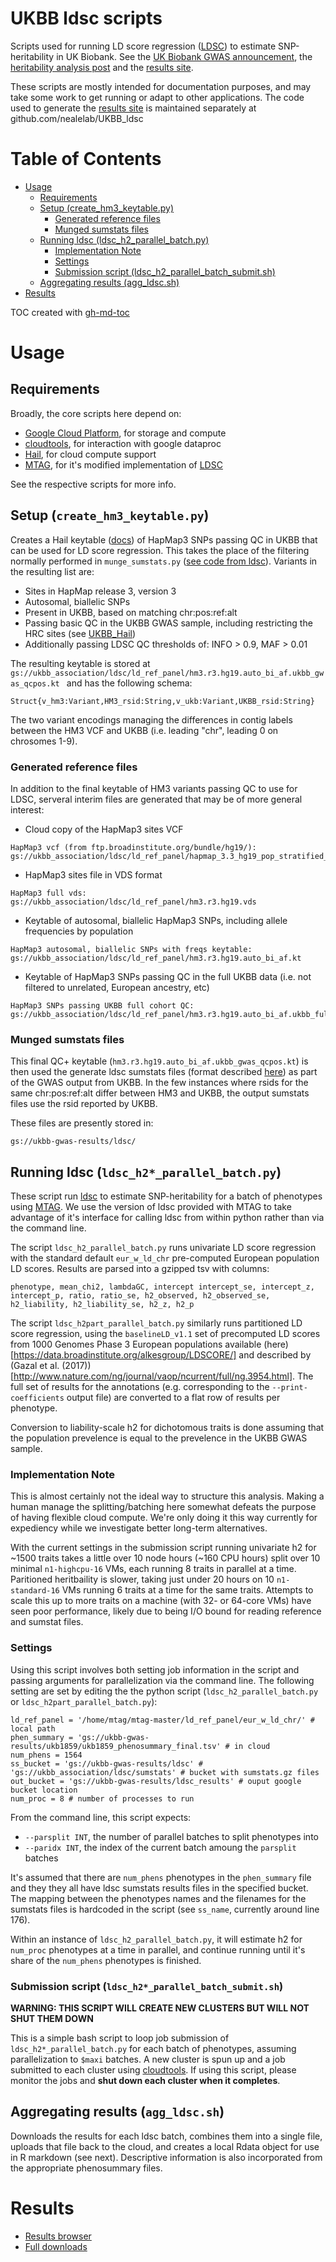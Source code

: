 # UKBB ldsc scripts

Scripts used for running LD score regression ([LDSC](https://github.com/bulik/ldsc)) to estimate SNP-heritability in UK Biobank. See the [UK Biobank GWAS announcement](http://www.nealelab.is/blog/2017/7/19/rapid-gwas-of-thousands-of-phenotypes-for-337000-samples-in-the-uk-biobank), the [heritability analysis post](http://www.nealelab.is/blog/2017/9/15/heritability-of-2000-traits-and-disorders-in-the-uk-biobank) and the [results site](https://nealelab.github.io/UKBB_ldsc/).

These scripts are mostly intended for documentation purposes, and may take some work to get running or adapt to other applications. The code used to generate the [results site](https://nealelab.github.io/UKBB_ldsc/) is maintained separately at github.com/nealelab/UKBB_ldsc

# Table of Contents

* [Usage](#usage)
  * [Requirements](#requirements)
  * [Setup (create\_hm3\_keytable\.py)](#setup-create_hm3_keytablepy)
    * [Generated reference files](#generated-reference-files)
    * [Munged sumstats files](#munged-sumstats-files)
  * [Running ldsc (ldsc\_h2\_parallel\_batch\.py)](#running-ldsc-ldsc_h2_parallel_batchpy)
    * [Implementation Note](#implementation-note)
    * [Settings](#settings)
    * [Submission script (ldsc\_h2\_parallel\_batch\_submit\.sh)](#submission-script-ldsc_h2_parallel_batch_submitsh)
  * [Aggregating results (agg\_ldsc\.sh)](#aggregate-results-agg_ldscsh)
* [Results](#results)

TOC created with [gh-md-toc](https://github.com/ekalinin/github-markdown-toc.go)


# Usage

## Requirements

Broadly, the core scripts here depend on:

* [Google Cloud Platform](https://cloud.google.com/), for storage and compute
* [cloudtools](https://github.com/Nealelab/cloudtools), for interaction with google dataproc
* [Hail](https://hail.is/), for cloud compute support
* [MTAG](https://github.com/omeed-maghzian/mtag), for it's modified implementation of [LDSC](https://github.com/bulik/ldsc)

See the respective scripts for more info.

## Setup (`create_hm3_keytable.py`)

Creates a Hail keytable ([docs](https://hail.is/docs/stable/hail.KeyTable.html)) of HapMap3 SNPs passing QC in UKBB that can be used for LD score regression. This takes the place of the filtering normally performed in `munge_sumstats.py` ([see code from ldsc](https://github.com/bulik/ldsc/blob/master/munge_sumstats.py)). Variants in the resulting list are:

* Sites in HapMap release 3, version 3
* Autosomal, biallelic SNPs
* Present in UKBB, based on matching chr:pos:ref:alt
* Passing basic QC in the UKBB GWAS sample, including restricting the HRC sites (see [UKBB_Hail](https://github.com/Nealelab/UKBB_Hail))
* Additionally passing LDSC QC thresholds of: INFO > 0.9, MAF > 0.01

The resulting keytable is stored at `gs://ukbb_association/ldsc/ld_ref_panel/hm3.r3.hg19.auto_bi_af.ukbb_gwas_qcpos.kt
` and has the following schema:
```
Struct{v_hm3:Variant,HM3_rsid:String,v_ukb:Variant,UKBB_rsid:String}
```
The two variant encodings managing the differences in contig labels between the HM3 VCF and UKBB (i.e. leading "chr", leading 0 on chrosomes 1-9).

### Generated reference files

In addition to the final keytable of HM3 variants passing QC to use for LDSC, serveral interim files are generated that may be of more general interest:


* Cloud copy of the HapMap3 sites VCF
```
HapMap3 vcf (from ftp.broadinstitute.org/bundle/hg19/):
gs://ukbb_association/ldsc/ld_ref_panel/hapmap_3.3_hg19_pop_stratified_af.vcf.gz
```

* HapMap3 sites file in VDS format
```
HapMap3 full vds: 
gs://ukbb_association/ldsc/ld_ref_panel/hm3.r3.hg19.vds
```

* Keytable of autosomal, biallelic HapMap3 SNPs, including allele frequencies by population
```
HapMap3 autosomal, biallelic SNPs with freqs keytable:
gs://ukbb_association/ldsc/ld_ref_panel/hm3.r3.hg19.auto_bi_af.kt
```

* Keytable of HapMap3 SNPs passing QC in the full UKBB data (i.e. not filtered to unrelated, European ancestry, etc)
```
HapMap3 SNPs passing UKBB full cohort QC:
gs://ukbb_association/ldsc/ld_ref_panel/hm3.r3.hg19.auto_bi_af.ukbb_full_qcpos.kt
```


### Munged sumstats files

This final QC+ keytable (`hm3.r3.hg19.auto_bi_af.ukbb_gwas_qcpos.kt`) is then used the generate ldsc sumstats files (format described [here](https://github.com/bulik/ldsc/wiki/Summary-Statistics-File-Format)) as part of the GWAS output from UKBB. In the few instances where rsids for the same chr:pos:ref:alt differ between HM3 and UKBB, the output sumstats files use the rsid reported by UKBB.

These files are presently stored in:
```
gs://ukbb-gwas-results/ldsc/
```


## Running ldsc (`ldsc_h2*_parallel_batch.py`)

These script run [ldsc](https://github.com/bulik/ldsc) to estimate SNP-heritability for a batch of phenotypes using [MTAG](https://github.com/omeed-maghzian/mtag). We use the version of ldsc provided with MTAG to take advantage of it's interface for calling ldsc from within python rather than via the command line. 

The script `ldsc_h2_parallel_batch.py` runs univariate LD score regression with the standard default `eur_w_ld_chr` pre-computed European population LD scores. Results are parsed into a gzipped tsv with columns:

```
phenotype, mean_chi2, lambdaGC, intercept intercept_se, intercept_z, intercept_p, ratio, ratio_se, h2_observed, h2_observed_se, h2_liability, h2_liability_se, h2_z, h2_p
```

The script `ldsc_h2part_parallel_batch.py` similarly runs partitioned LD score regression, using the `baselineLD_v1.1` set of precomputed LD scores from 1000 Genomes Phase 3 European populations available (here)[https://data.broadinstitute.org/alkesgroup/LDSCORE/] and described by (Gazal et al. (2017))[http://www.nature.com/ng/journal/vaop/ncurrent/full/ng.3954.html]. The full set of results for the annotations (e.g. corresponding to the `--print-coefficients` output file) are converted to a flat row of results per phenotype. 

Conversion to liability-scale h2 for dichotomous traits is done assuming that the population prevelence is equal to the prevelence in the UKBB GWAS sample. 


### Implementation Note

This is almost certainly not the ideal way to structure this analysis. Making a human manage the splitting/batching here somewhat defeats the purpose of having flexible cloud compute. We're only doing it this way currently for expediency while we investigate better long-term alternatives.

With the current settings in the submission script running univariate h2 for ~1500 traits takes a little over 10 node hours (~160 CPU hours) split over 10 minimal `n1-highcpu-16` VMs, each running 8 traits in parallel at a time. Paritioned heritbaility is slower, taking just under 20 hours on 10 `n1-standard-16` VMs running 6 traits at a time for the same traits. Attempts to scale this up to more traits on a machine (with 32- or 64-core VMs) have seen poor performance, likely due to being I/O bound for reading reference and sumstat files. 


### Settings

Using this script involves both setting job information in the script and passing arguments for parallelization via the command line. The following setting are set by editing the the python script (`ldsc_h2_parallel_batch.py` or `ldsc_h2part_parallel_batch.py`):

```
ld_ref_panel = '/home/mtag/mtag-master/ld_ref_panel/eur_w_ld_chr/' # local path
phen_summary = 'gs://ukbb-gwas-results/ukb1859/ukb1859_phenosummary_final.tsv' # in cloud
num_phens = 1564
ss_bucket = 'gs://ukbb-gwas-results/ldsc' # 'gs://ukbb_association/ldsc/sumstats' # bucket with sumstats.gz files
out_bucket = 'gs://ukbb-gwas-results/ldsc_results' # ouput google bucket location
num_proc = 8 # number of processes to run
```

From the command line, this script expects:
* `--parsplit INT`, the number of parallel batches to split phenotypes into
* `--paridx INT`, the index of the current batch amoung the `parsplit` batches

It's assumed that there are `num_phens` phenotypes in the `phen_summary` file and they they all have ldsc sumstats results files in the specified bucket. The mapping between the phenotypes names and the filenames for the sumstats files is hardcoded in the script (see `ss_name`, currently around line 176).

Within an instance of `ldsc_h2_parallel_batch.py`, it will estimate h2 for `num_proc` phenotypes at a time in parallel, and continue running until it's share of the `num_phens` phenotypes is finished.


### Submission script (`ldsc_h2*_parallel_batch_submit.sh`)

**WARNING: THIS SCRIPT WILL CREATE NEW CLUSTERS BUT WILL NOT SHUT THEM DOWN**

This is a simple bash script to loop job submission of `ldsc_h2*_parallel_batch.py` for each batch of phenotypes, assuming parallelization to `$maxi` batches. A new cluster is spun up and a job submitted to each cluster using [cloudtools](https://github.com/Nealelab/cloudtools). If using this script, please monitor the jobs and **shut down each cluster when it completes**.  


## Aggregating results (`agg_ldsc.sh`)

Downloads the results for each ldsc batch, combines them into a single file, uploads that file back to the cloud, and creates a local Rdata object for use in R markdown (see next). Descriptive information is also incorporated from the appropriate phenosummary files.  


# Results

* [Results browser](https://nealelab.github.io/UKBB_ldsc/index.html)
* [Full downloads](https://www.dropbox.com/sh/g28ee03vy4hvqw5/AADAkDbSFHsYE8bme1Jjeekca/ldsc_results?dl=0)

